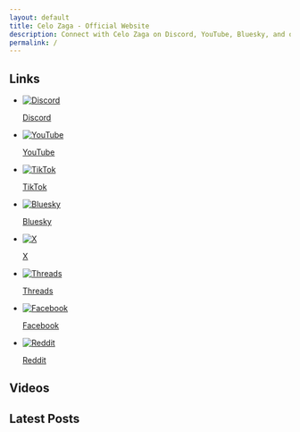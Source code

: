 ```yaml
---
layout: default
title: Celo Zaga - Official Website
description: Connect with Celo Zaga on Discord, YouTube, Bluesky, and other platforms. Explore gaming content and more.
permalink: /
---
```


<section class="section social-media-tab button-links" id="links">
    <h2>Links</h2>
    <ul>
        <li><a title="Discord" href="https://discord.com/invite/{{ site.social.discord }}" target="_blank" rel="noopener noreferrer"><img src="static/media/icons/discord.svg" alt="Discord"><p>Discord</p></a></li>
        <li><a title="YouTube" href="https://www.youtube.com/@{{ site.social.youtube }}?sub_confirmation=1" target="_blank" rel="noopener noreferrer"><img src="static/media/icons/youtube.svg" alt="YouTube"><p>YouTube</p></a></li>
        <li><a title="TikTok" href="https://www.tiktok.com/@{{ site.social.tiktok }}" target="_blank" rel="noopener noreferrer"><img src="static/media/icons/tiktok.svg" alt="TikTok"><p>TikTok</p></a></li>
        <li><a title="Bluesky" href="https://bsky.app/profile/{{ site.social.bluesky }}" target="_blank" rel="noopener noreferrer"><img src="static/media/icons/bluesky.svg" alt="Bluesky"><p>Bluesky</p></a></li>
        <li><a title="X/.githubTwitter" href="https://x.com/{{ site.social.x }}" target="_blank" rel="noopener noreferrer"><img src="static/media/icons/x.svg" alt="X"><p>X</p></a></li>
        <li><a title="Threads" href="https://threads.com/@{{ site.social.tiktok }}" target="_blank" rel="noopener noreferrer"><img src="static/media/icons/threads.svg" alt="Threads"><p>Threads</p></a></li>
        <li><a title="Facebook" href="https://www.facebook.com/{{ site.social.facebook }}" target="_blank" rel="noopener noreferrer"><img src="static/media/icons/facebook.svg" alt="Facebook"><p>Facebook</p></a></li>
        <li><a title="Reddit" href="https://reddit.com/r/{{ site.social.reddit }}" target="_blank" rel="noopener noreferrer"><img src="static/media/icons/reddit.svg" alt="Reddit"><p>Reddit</p></a></li>  
    </ul>
</section>

<section class="section carousel-list videos" id="videos">
<h2>Videos</h2>
<ul class="feed-youtube"></ul>
<script>
fetch('https://api.rss2json.com/v1/api.json?rss_url=https://www.youtube.com/feeds/videos.xml?channel_id=UCvOnTTQp_7ZXtWUZYEUZO7Q')
  .then(response => response.json())
  .then(data => {
    const videos = data.items.slice(0, 5);
    const videoList = document.querySelector('.feed-youtube');

    videos.forEach(video => {
      const { link, thumbnail, title } = video;

      // Obtém o ID do vídeo
      const videoId = link.split('=')[1];

      // Substitui 'hqdefault' por 'maxresdefault' na URL da thumbnail
      const updatedThumbnail = thumbnail.replace('hqdefault', 'maxresdefault');

      // Cria o item da lista
      const li = `
        <li>
          <a href="${link}" title="${title}" target="_blank">
            <div class="image-container">
              <img src="${updatedThumbnail}" alt="${title}">
              <svg xmlns="http://www.w3.org/2000/svg" height="24px" viewBox="0 -960 960 960">
                <path d="m380-300 280-180-280-180v360ZM480-80q-83 0-156-31.5T197-197q-54-54-85.5-127T80-480q0-83 31.5-156T197-763q54-54 127-85.5T480-880q83 0 156 31.5T763-763q54 54 85.5 127T880-480q0 83-31.5 156T763-197q-54 54-127 85.5T480-80Z"/>
              </svg>
            </div>
            <h3>${title}</h3>
          </a>
        </li>
      `;

      // Adiciona o item da lista à página
      videoList.innerHTML += li;
    });
  });
    
</script>
</section>

<section class="section posts blog-posts-homepage" id="posts">
    <h2>Latest Posts</h2>
    <div id="posts-container-home" class="post-list"></div>
    <div class="pagination-controls" id="pagination-controls-home" style="display: none;">
      <button id="prev-page-home" disabled>&laquo; Prev</button>
      <span id="page-info-home">Page 1 de 1</span>
      <button id="next-page-home" disabled>Next &raquo;</button>
    </div>
</section>